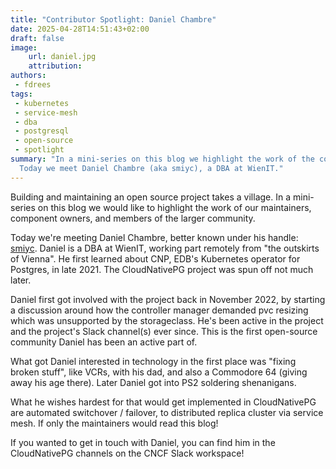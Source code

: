 ```yaml
---
title: "Contributor Spotlight: Daniel Chambre"
date: 2025-04-28T14:51:43+02:00
draft: false
image:
    url: daniel.jpg
    attribution:
authors:
 - fdrees
tags:
 - kubernetes
 - service-mesh
 - dba
 - postgresql
 - open-source
 - spotlight
summary: "In a mini-series on this blog we highlight the work of the community.
  Today we meet Daniel Chambre (aka smiyc), a DBA at WienIT."
---
```


Building and maintaining an open source project takes a village. In a
mini-series on this blog we would like to highlight the work of our
maintainers, component owners, and members of the larger community.


Today we're meeting Daniel Chambre, better known under his handle: 
[smiyc](https://github.com/smiyc/). Daniel is a DBA at WienIT, working part 
remotely from "the outskirts of Vienna". He first learned about CNP, EDB's 
Kubernetes operator for Postgres, in late 2021. The CloudNativePG project was 
spun off not much later. 

Daniel first got involved with the project back in November 2022, by starting 
a discussion around how the controller manager demanded pvc resizing which 
was unsupported by the storageclass. He's been active in the project and the 
project's Slack channel(s) ever since. This is the first open-source community 
Daniel has been an active part of.

What got Daniel interested in technology in the first place was "fixing broken 
stuff", like VCRs, with his dad, and also a Commodore 64 (giving away his 
age there). Later Daniel got into PS2 soldering shenanigans. 

What he wishes hardest for that would get implemented in CloudNativePG are 
automated switchover / failover, to distributed replica cluster via service 
mesh. If only the maintainers would read this blog!

If you wanted to get in touch with Daniel, you can find him in the 
CloudNativePG channels on the CNCF Slack workspace!
